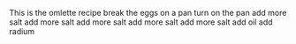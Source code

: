 This is the omlette recipe
break the eggs on a pan
turn on the pan
add more salt 
add more salt
add more salt
add more salt
add more salt
add oil
add radium
